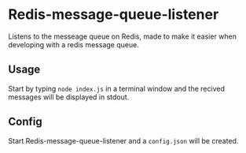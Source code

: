# Redis-message-queue-listener

Listens to the messeage queue on Redis, made to make it easier when developing with a redis message queue.

## Usage

Start by typing ```node index.js``` in a terminal window and the recived messages will be displayed in stdout.

## Config

Start Redis-message-queue-listener and a ```config.json``` will be created.

